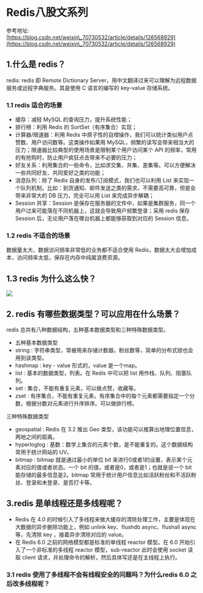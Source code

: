 # Redis八股文系列

参考地址:[https://blog.csdn.net/weixin\_70730532/article/details/126568929](https://blog.csdn.net/weixin\_70730532/article/details/126568929)



## 1.什么是 redis？

redis: redis 即 Remote Dictionary Server，用中文翻译过来可以理解为远程数据服务或远程字典服务。其是使用 C 语言的编写的 key-value 存储系统。

### 1.1 redis 适合的场景

* 缓存：减轻 MySQL 的查询压力，提升系统性能；
* 排行榜：利用 Redis 的 SortSet（有序集合）实现；
* 计算器/限速器：利用 Redis 中原子性的自增操作，我们可以统计类似用户点赞数、用户访问数等。这类操作如果用 MySQL，频繁的读写会带来相当大的压力；限速器比较典型的使用场景是限制某个用户访问某个 API 的频率，常用的有抢购时，防止用户疯狂点击带来不必要的压力；
* 好友关系：利用集合的一些命令，比如求交集、并集、差集等。可以方便解决一些共同好友、共同爱好之类的功能；
* 消息队列：除了 Redis 自身的发布/订阅模式，我们也可以利用 List 来实现一个队列机制，比如：到货通知、邮件发送之类的需求，不需要高可靠，但是会带来非常大的 DB 压力，完全可以用 List 来完成异步解耦；
* Session 共享：Session 是保存在服务器的文件中，如果是集群服务，同一个用户过来可能落在不同机器上，这就会导致用户频繁登录；采用 redis 保存 Session 后，无论用户落在哪台机器上都能够获取到对应的 Session 信息。

### 1.2 redis 不适合的场景

数据量太大、数据访问频率非常低的业务都不适合使用 Redis，数据太大会增加成本，访问频率太低，保存在内存中纯属浪费资源。

## 1.3 redis 为什么这么快？

![](https://cdn.staticaly.com/gh/VowSir/image-hosting@master/20230323/image.3hty95v9g0w0.webp)

## 2. redis 有哪些数据类型？可以应用在什么场景？

redis 总共有八种数据结构，五种基本数据类型和三种特殊数据类型。

* 五种基本数据类型
* string : 字符串类型，常被用来存储计数器，粉丝数等，简单的分布式锁也会用到该类型。
* hashmap : key - value 形式的，value 是一个map。
* list : 基本的数据类型，列表。在 Redis 中可以把 list 用作栈、队列、阻塞队列。
* set : 集合，不能有重复元素，可以做点赞，收藏等。
* zset : 有序集合，不能有重复元素，有序集合中的每个元素都需要指定一个分数，根据分数对元素进行升序排序。可以做排行榜。

三种特殊数据类型

* geospatial : Redis 在 3.2 推出 Geo 类型，该功能可以推算出地理位置信息，两地之间的距离。
* hyperloglog : 基数：数学上集合的元素个数，是不能重复的。这个数据结构常用于统计网站的 UV。
* bitmap : bitmap 就是通过最小的单位 bit 来进行0或者1的设置，表示某个元素对应的值或者状态。一个 bit 的值，或者是0，或者是1；也就是说一个 bit 能存储的最多信息是2。bitmap 常用于统计用户信息比如活跃粉丝和不活跃粉丝、登录和未登录、是否打卡等。

## 3.redis 是单线程还是多线程呢？&#x20;

* Redis 在 4.0 的时候引入了多线程来做大缓存的清除处理工作，主要是体现在大数据的异步删除功能上，例如 unlink key、flushdb async、flushall async 等，先清除 key ，接着异步清除对应的 value。&#x20;
* 在 Redis 6.0 之前的网络模型都是标准的单线程 reactor 模型。在 6.0 开始引入了一个非标准的多线程 reactor 模型，sub-reactor 此时会使用 socket 读取 client 请求，并处理命令的解析，然后具体写还是在主线程上执行。

### 3.1 redis 使用了多线程不会有线程安全的问题吗？为什么redis 6.0 之后改多线程呢？
